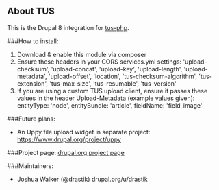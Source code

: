 ## About TUS

This is the Drupal 8 integration for [tus-php](https://github.com/ankitpokhrel/tus-php).

###How to install:
1. Download & enable this module via composer
2. Ensure these headers in your CORS services.yml settings:
'upload-checksum', 'upload-concat', 'upload-key', 'upload-length', 'upload-metadata', 'upload-offset', 'location', 'tus-checksum-algorithm', 'tus-extension', 'tus-max-size', 'tus-resumable', 'tus-version'
3. If you are using a custom TUS upload client, ensure it passes these values in the header Upload-Metadata (example values given):
entityType: 'node',
entityBundle: 'article',
fieldName: 'field_image'


###Future plans:
- An Uppy file upload widget in separate project: https://www.drupal.org/project/uppy

###Project page:
[drupal.org project page](https://www.drupal.org/project/tus)

###Maintainers:
+ Joshua Walker (@drastik) drupal.org/u/drastik
